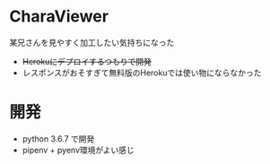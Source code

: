 # CharaViewer

某兄さんを見やすく加工したい気持ちになった

* ~~Herokuにデプロイするつもりで開発~~
* レスポンスがおそすぎて無料版のHerokuでは使い物にならなかった

# 開発

* python 3.6.7 で開発
* pipenv + pyenv環境がよい感じ

